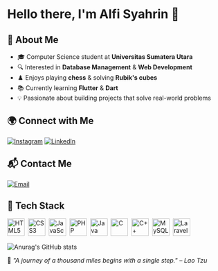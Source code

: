 # Hello there, I'm Alfi Syahrin 👋  

## 📌 **About Me**  
- 🎓 Computer Science student at **Universitas Sumatera Utara**  
- 🔍 Interested in **Database Management** & **Web Development**  
- ♟️ Enjoys playing **chess** & solving **Rubik's cubes**  
- 📚 Currently learning **Flutter** & **Dart**  
- 💡 Passionate about building projects that solve real-world problems  

## 🌍 **Connect with Me**  
[![Instagram](https://img.shields.io/badge/Instagram-Profile-pink?style=flat&logo=instagram)](https://www.instagram.com/a.syhrnn_21/)  [![LinkedIn](https://img.shields.io/badge/LinkedIn-Profile-blue?style=flat&logo=linkedin)](https://www.linkedin.com/in/alfi-syahrinn21/)  


## 📬 **Contact Me**  
[![Email](https://img.shields.io/badge/Email-Contact-red?style=flat&logo=gmail)](mailto:alfioke7@gmail.com)  

## 🚀 **Tech Stack**  
<p align="left">
  <img src="https://cdn.jsdelivr.net/gh/devicons/devicon/icons/html5/html5-original.svg" title="HTML5" alt="HTML5" width="40" height="40"/>&nbsp;
  <img src="https://cdn.jsdelivr.net/gh/devicons/devicon/icons/css3/css3-original.svg" title="CSS3" alt="CSS3" width="40" height="40"/>&nbsp;
  <img src="https://cdn.jsdelivr.net/gh/devicons/devicon/icons/javascript/javascript-original.svg" title="JavaScript" alt="JavaScript" width="40" height="40"/>&nbsp;
  <img src="https://cdn.jsdelivr.net/gh/devicons/devicon/icons/php/php-original.svg" title="PHP" alt="PHP" width="40" height="40"/>&nbsp;
  <img src="https://cdn.jsdelivr.net/gh/devicons/devicon/icons/java/java-original.svg" title="Java" alt="Java" width="40" height="40"/>&nbsp;
  <img src="https://cdn.jsdelivr.net/gh/devicons/devicon/icons/c/c-original.svg" title="C" alt="C" width="40" height="40"/>&nbsp;
  <img src="https://cdn.jsdelivr.net/gh/devicons/devicon/icons/cplusplus/cplusplus-original.svg" title="C++" alt="C++" width="40" height="40"/>&nbsp;
  <img src="https://cdn.jsdelivr.net/gh/devicons/devicon/icons/mysql/mysql-original.svg" title="MySQL" alt="MySQL" width="40" height="40"/>&nbsp;
  <img src="https://cdn.jsdelivr.net/gh/devicons/devicon/icons/laravel/laravel-original.svg" title="Laravel" alt="Laravel" width="40" height="40"/>&nbsp;
</p>

![Anurag's GitHub stats](https://github-readme-stats.vercel.app/api?username=YOUR-USERNAME&show_icons=true)

📌 *"A journey of a thousand miles begins with a single step." – Lao Tzu*  
